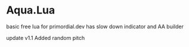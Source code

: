 # Aqua.Lua
basic free lua for primordial.dev
has slow down indicator and AA builder 

update v1.1 Added random pitch